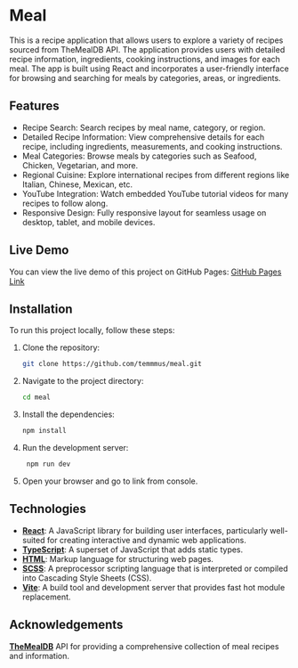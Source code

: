 # Meal

This is a recipe application that allows users to explore a variety of recipes sourced from TheMealDB API. The application provides users with detailed recipe information, ingredients, cooking instructions, and images for each meal. The app is built using React and incorporates a user-friendly interface for browsing and searching for meals by categories, areas, or ingredients.

## Features

- Recipe Search: Search recipes by meal name, category, or region.
- Detailed Recipe Information: View comprehensive details for each recipe, including ingredients, measurements, and cooking instructions.
- Meal Categories: Browse meals by categories such as Seafood, Chicken, Vegetarian, and more.
- Regional Cuisine: Explore international recipes from different regions like Italian, Chinese, Mexican, etc.
- YouTube Integration: Watch embedded YouTube tutorial videos for many recipes to follow along.
- Responsive Design: Fully responsive layout for seamless usage on desktop, tablet, and mobile devices.

## Live Demo

You can view the live demo of this project on GitHub Pages: [GitHub Pages Link](https://temmmus.github.io/meal)

## Installation

To run this project locally, follow these steps:

1. Clone the repository:
   ```bash
   git clone https://github.com/temmmus/meal.git
   ```
2. Navigate to the project directory:
   ```bash
   cd meal
   ```
3. Install the dependencies:
   ```bash
   npm install
   ```
4. Run the development server:
   ```bash
    npm run dev
   ```
5. Open your browser and go to link from console.

## Technologies

- **[React](https://react.dev/)**: A JavaScript library for building user interfaces, particularly well-suited for creating interactive and dynamic web applications.
- **[TypeScript](https://www.typescriptlang.org/)**: A superset of JavaScript that adds static types.
- **[HTML](https://developer.mozilla.org/en-US/docs/Web/HTML)**: Markup language for structuring web pages.
- **[SCSS](https://sass-lang.com/)**: A preprocessor scripting language that is interpreted or compiled into Cascading Style Sheets (CSS).
- **[Vite](https://vitejs.dev/)**: A build tool and development server that provides fast hot module replacement.

## Acknowledgements

**[TheMealDB](https://themealdb.com/)** API for providing a comprehensive collection of meal recipes and information.

